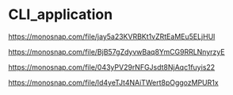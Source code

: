 # CLI_application

https://monosnap.com/file/jay5a23KVRBKt1vZRtEaMEu5ELjHUl

https://monosnap.com/file/BjB57gZdyvwBaq8YmCG9RRLNnyrzyE

https://monosnap.com/file/043yPV29rNFGJsdt8NjAqc1fuyis22

https://monosnap.com/file/ld4yeTJt4NAiTWert8pOggozMPUR1x
